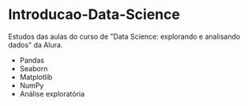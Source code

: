 # Introducao-Data-Science

Estudos das aulas do curso de "Data Science: explorando e analisando dados" da Alura.

- Pandas
- Seaborn
- Matplotlib
- NumPy
- Análise exploratória
